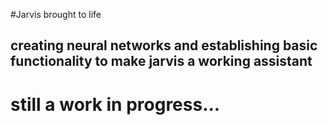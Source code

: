 #Jarvis brought to life

## creating neural networks and establishing basic functionality to make jarvis a working assistant

# still a work in progress...
